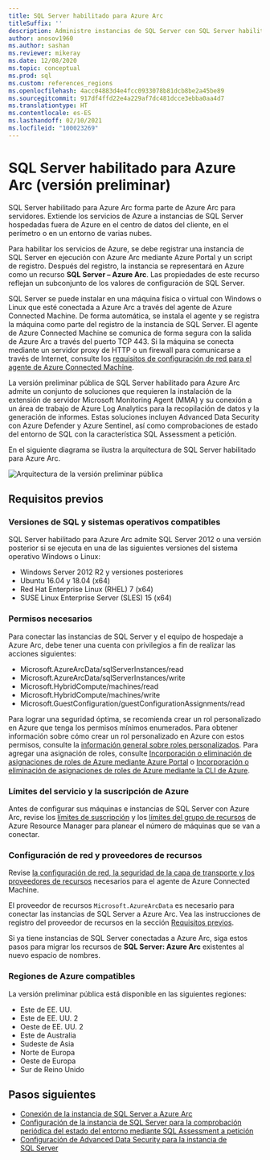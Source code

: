 ```yaml
---
title: SQL Server habilitado para Azure Arc
titleSuffix: ''
description: Administre instancias de SQL Server con SQL Server habilitado para Azure Arc.
author: anosov1960
ms.author: sashan
ms.reviewer: mikeray
ms.date: 12/08/2020
ms.topic: conceptual
ms.prod: sql
ms.custom: references_regions
ms.openlocfilehash: 4acc04883d4e4fcc0933078b81dcb8be2a45be89
ms.sourcegitcommit: 917df4ffd22e4a229af7dc481dcce3ebba0aa4d7
ms.translationtype: HT
ms.contentlocale: es-ES
ms.lasthandoff: 02/10/2021
ms.locfileid: "100023269"
---
```

# <a name="azure-arc-enabled-sql-server-preview"></a>SQL Server habilitado para Azure Arc (versión preliminar)

SQL Server habilitado para Azure Arc forma parte de Azure Arc para servidores. Extiende los servicios de Azure a instancias de SQL Server hospedadas fuera de Azure en el centro de datos del cliente, en el perímetro o en un entorno de varias nubes.

Para habilitar los servicios de Azure, se debe registrar una instancia de SQL Server en ejecución con Azure Arc mediante Azure Portal y un script de registro. Después del registro, la instancia se representará en Azure como un recurso __SQL Server – Azure Arc__. Las propiedades de este recurso reflejan un subconjunto de los valores de configuración de SQL Server.

SQL Server se puede instalar en una máquina física o virtual con Windows o Linux que esté conectada a Azure Arc a través del agente de Azure Connected Machine. De forma automática, se instala el agente y se registra la máquina como parte del registro de la instancia de SQL Server. El agente de Azure Connected Machine se comunica de forma segura con la salida de Azure Arc a través del puerto TCP 443. Si la máquina se conecta mediante un servidor proxy de HTTP o un firewall para comunicarse a través de Internet, consulte los [requisitos de configuración de red para el agente de Azure Connected Machine](/azure/azure-arc/servers/agent-overview#prerequisites).

La versión preliminar pública de SQL Server habilitado para Azure Arc admite un conjunto de soluciones que requieren la instalación de la extensión de servidor Microsoft Monitoring Agent (MMA) y su conexión a un área de trabajo de Azure Log Analytics para la recopilación de datos y la generación de informes. Estas soluciones incluyen Advanced Data Security con Azure Defender y Azure Sentinel, así como comprobaciones de estado del entorno de SQL con la característica SQL Assessment a petición.

En el siguiente diagrama se ilustra la arquitectura de SQL Server habilitado para Azure Arc.

![Arquitectura de la versión preliminar pública](media/overview/pubic-preview-architecture.png)

## <a name="prerequisites"></a>Requisitos previos

### <a name="supported-sql-versions-and-operating-systems"></a>Versiones de SQL y sistemas operativos compatibles

SQL Server habilitado para Azure Arc admite SQL Server 2012 o una versión posterior si se ejecuta en una de las siguientes versiones del sistema operativo Windows o Linux:

- Windows Server 2012 R2 y versiones posteriores
- Ubuntu 16.04 y 18.04 (x64)
- Red Hat Enterprise Linux (RHEL) 7 (x64) 
- SUSE Linux Enterprise Server (SLES) 15 (x64)

### <a name="required-permissions"></a>Permisos necesarios

Para conectar las instancias de SQL Server y el equipo de hospedaje a Azure Arc, debe tener una cuenta con privilegios a fin de realizar las acciones siguientes:
   * Microsoft.AzureArcData/sqlServerInstances/read
   * Microsoft.AzureArcData/sqlServerInstances/write
   * Microsoft.HybridCompute/machines/read
   * Microsoft.HybridCompute/machines/write
   * Microsoft.GuestConfiguration/guestConfigurationAssignments/read

Para lograr una seguridad óptima, se recomienda crear un rol personalizado en Azure que tenga los permisos mínimos enumerados. Para obtener información sobre cómo crear un rol personalizado en Azure con estos permisos, consulte la [información general sobre roles personalizados](/azure/active-directory/users-groups-roles/roles-custom-overview). Para agregar una asignación de roles, consulte [Incorporación o eliminación de asignaciones de roles de Azure mediante Azure Portal](/azure/role-based-access-control/role-assignments-portal) o [Incorporación o eliminación de asignaciones de roles de Azure mediante la CLI de Azure](/azure/role-based-access-control/role-assignments-cli).

### <a name="azure-subscription-and-service-limits"></a>Límites del servicio y la suscripción de Azure

Antes de configurar sus máquinas e instancias de SQL Server con Azure Arc, revise los [límites de suscripción](/azure/azure-resource-manager/management/azure-subscription-service-limits#subscription-limits) y los [límites del grupo de recursos](/azure/azure-resource-manager/management/azure-subscription-service-limits#resource-group-limits) de Azure Resource Manager para planear el número de máquinas que se van a conectar.

### <a name="networking-configuration-and-resource-providers"></a>Configuración de red y proveedores de recursos

Revise [la configuración de red, la seguridad de la capa de transporte y los proveedores de recursos](/azure/azure-arc/servers/agent-overview#prerequisites) necesarios para el agente de Azure Connected Machine.

El proveedor de recursos `Microsoft.AzureArcData` es necesario para conectar las instancias de SQL Server a Azure Arc. Vea las instrucciones de registro del proveedor de recursos en la sección [Requisitos previos](connect.md#prerequisites).

Si ya tiene instancias de SQL Server conectadas a Azure Arc, siga estos pasos para migrar los recursos de **SQL Server: Azure Arc** existentes al nuevo espacio de nombres.

### <a name="supported-azure-regions"></a>Regiones de Azure compatibles

La versión preliminar pública está disponible en las siguientes regiones:
- Este de EE. UU.
- Este de EE. UU. 2
- Oeste de EE. UU. 2
- Este de Australia
- Sudeste de Asia
- Norte de Europa
- Oeste de Europa
- Sur de Reino Unido

## <a name="next-steps"></a>Pasos siguientes

- [Conexión de la instancia de SQL Server a Azure Arc](connect.md)
- [Configuración de la instancia de SQL Server para la comprobación periódica del estado del entorno mediante SQL Assessment a petición](assess.md)
- [Configuración de Advanced Data Security para la instancia de SQL Server](configure-advanced-data-security.md)